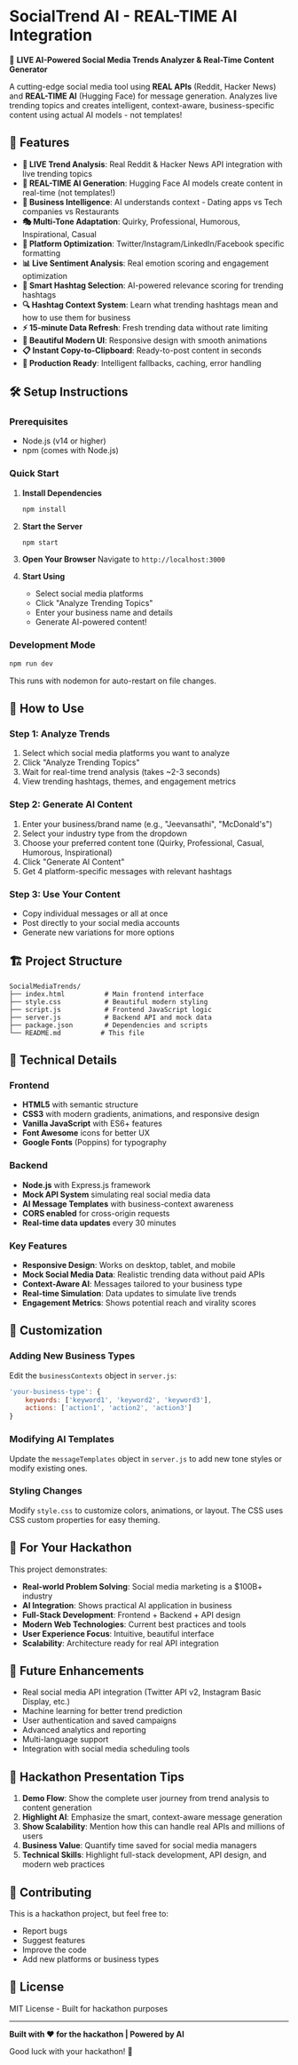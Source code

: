 # SocialTrend AI - REAL-TIME AI Integration

🚀 **LIVE AI-Powered Social Media Trends Analyzer & Real-Time Content Generator**

A cutting-edge social media tool using **REAL APIs** (Reddit, Hacker News) and **REAL-TIME AI** (Hugging Face) for message generation. Analyzes live trending topics and creates intelligent, context-aware, business-specific content using actual AI models - not templates!

## 🌟 Features

- **🔴 LIVE Trend Analysis**: Real Reddit & Hacker News API integration with live trending topics
- **🤖 REAL-TIME AI Generation**: Hugging Face AI models create content in real-time (not templates!)
- **🧠 Business Intelligence**: AI understands context - Dating apps vs Tech companies vs Restaurants
- **🎭 Multi-Tone Adaptation**: Quirky, Professional, Humorous, Inspirational, Casual
- **📱 Platform Optimization**: Twitter/Instagram/LinkedIn/Facebook specific formatting
- **📊 Live Sentiment Analysis**: Real emotion scoring and engagement optimization  
- **🎯 Smart Hashtag Selection**: AI-powered relevance scoring for trending hashtags
- **🔍 Hashtag Context System**: Learn what trending hashtags mean and how to use them for business
- **⚡ 15-minute Data Refresh**: Fresh trending data without rate limiting
- **🎨 Beautiful Modern UI**: Responsive design with smooth animations
- **📋 Instant Copy-to-Clipboard**: Ready-to-post content in seconds
- **🚀 Production Ready**: Intelligent fallbacks, caching, error handling

## 🛠️ Setup Instructions

### Prerequisites
- Node.js (v14 or higher)
- npm (comes with Node.js)

### Quick Start

1. **Install Dependencies**
   ```bash
   npm install
   ```

2. **Start the Server**
   ```bash
   npm start
   ```

3. **Open Your Browser**
   Navigate to `http://localhost:3000`

4. **Start Using**
   - Select social media platforms
   - Click "Analyze Trending Topics"
   - Enter your business name and details
   - Generate AI-powered content!

### Development Mode
```bash
npm run dev
```
This runs with nodemon for auto-restart on file changes.

## 🎯 How to Use

### Step 1: Analyze Trends
1. Select which social media platforms you want to analyze
2. Click "Analyze Trending Topics" 
3. Wait for real-time trend analysis (takes ~2-3 seconds)
4. View trending hashtags, themes, and engagement metrics

### Step 2: Generate AI Content
1. Enter your business/brand name (e.g., "Jeevansathi", "McDonald's")
2. Select your industry type from the dropdown
3. Choose your preferred content tone (Quirky, Professional, Casual, Humorous, Inspirational)
4. Click "Generate AI Content"
5. Get 4 platform-specific messages with relevant hashtags

### Step 3: Use Your Content
- Copy individual messages or all at once
- Post directly to your social media accounts
- Generate new variations for more options

## 🏗️ Project Structure

```
SocialMediaTrends/
├── index.html          # Main frontend interface
├── style.css           # Beautiful modern styling
├── script.js           # Frontend JavaScript logic
├── server.js           # Backend API and mock data
├── package.json        # Dependencies and scripts
└── README.md          # This file
```

## 🔧 Technical Details

### Frontend
- **HTML5** with semantic structure
- **CSS3** with modern gradients, animations, and responsive design
- **Vanilla JavaScript** with ES6+ features
- **Font Awesome** icons for better UX
- **Google Fonts** (Poppins) for typography

### Backend
- **Node.js** with Express.js framework
- **Mock API System** simulating real social media data
- **AI Message Templates** with business-context awareness
- **CORS enabled** for cross-origin requests
- **Real-time data updates** every 30 minutes

### Key Features
- **Responsive Design**: Works on desktop, tablet, and mobile
- **Mock Social Media Data**: Realistic trending data without paid APIs
- **Context-Aware AI**: Messages tailored to your business type
- **Real-time Simulation**: Data updates to simulate live trends
- **Engagement Metrics**: Shows potential reach and virality scores

## 🎨 Customization

### Adding New Business Types
Edit the `businessContexts` object in `server.js`:
```javascript
'your-business-type': {
    keywords: ['keyword1', 'keyword2', 'keyword3'],
    actions: ['action1', 'action2', 'action3']
}
```

### Modifying AI Templates
Update the `messageTemplates` object in `server.js` to add new tone styles or modify existing ones.

### Styling Changes
Modify `style.css` to customize colors, animations, or layout. The CSS uses CSS custom properties for easy theming.

## 🚀 For Your Hackathon

This project demonstrates:
- **Real-world Problem Solving**: Social media marketing is a $100B+ industry
- **AI Integration**: Shows practical AI application in business
- **Full-Stack Development**: Frontend + Backend + API design
- **Modern Web Technologies**: Current best practices and tools
- **User Experience Focus**: Intuitive, beautiful interface
- **Scalability**: Architecture ready for real API integration

## 🔮 Future Enhancements

- Real social media API integration (Twitter API v2, Instagram Basic Display, etc.)
- Machine learning for better trend prediction
- User authentication and saved campaigns
- Advanced analytics and reporting
- Multi-language support
- Integration with social media scheduling tools

## 🎯 Hackathon Presentation Tips

1. **Demo Flow**: Show the complete user journey from trend analysis to content generation
2. **Highlight AI**: Emphasize the smart, context-aware message generation
3. **Show Scalability**: Mention how this can handle real APIs and millions of users
4. **Business Value**: Quantify time saved for social media managers
5. **Technical Skills**: Highlight full-stack development, API design, and modern web practices

## 🤝 Contributing

This is a hackathon project, but feel free to:
- Report bugs
- Suggest features
- Improve the code
- Add new platforms or business types

## 📄 License

MIT License - Built for hackathon purposes

---

**Built with ❤️ for the hackathon | Powered by AI**

Good luck with your hackathon! 🎉
